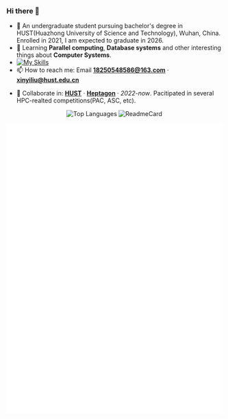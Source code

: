 ### Hi there 👋

- 🔭 An undergraduate student pursuing bachelor's degree in HUST(Huazhong University of Science and Technology), Wuhan, China. Enrolled in 2021, I am expected to graduate in 2026.
- 🌱 Learning **Parallel computing**, **Database systems** and other interesting things about **Computer Systems**.
- [![My Skills](https://skillicons.dev/icons?i=cpp,python,fortran,latex)](https://skillicons.dev)
- 📫 How to reach me: Email **18250548586@163.com** · **xinyiliu@hust.edu.cn**
<!-- - ⚡ Interests: Swimming, Music(e.g. Vocaloid and Chinese Rocks(CuiJian, Zhang Chu..)), Literature and CS-related knowledge. I'm working on **Computer Systems**. -->
- 👯 Collaborate in: [**HUST**](https://hust.edu.cn/) · [**Heptagon**](https://github.com/heptagonhust) · *2022-now*. Pacitipated in several HPC-realted competitions(PAC, ASC, etc).

<div align="center">

<img src="https://readme-stats.clckblog.space/api?username=XinyiLiu577086410&show_icons=true&title_color=ffffff&icon_color=bb2acf&text_color=daf7dc&bg_color=151515" alt="Top Languages" width="600" height="300">   
 
<img src="https://github-readme-stats.vercel.app/api/top-langs/?username=XinyiLiu577086410&hide=html,tex,jupyter%20notebook&langs_count=16&layout=compact&theme=react&hide_border=true" alt="ReadmeCard" width="860" height="430">
    
<!-- [![Readme Card](https://readme-stats.clckblog.space/api?username=SSK015&show_icons=true&title_color=ffffff&icon_color=bb2acf&text_color=daf7dc&bg_color=151515)](https://github.com/anuraghazra/github-readme-stats) -->
    
<!-- [![Top Langs](https://readme-stats.clckblog.space/api/top-langs/?username=SSK015&layout=compact&exclude_repo=none&title_color=ffffff&icon_color=bb2acf&text_color=daf7dc&bg_color=151515)](https://github.com/anuraghazra/github-readme-stats) -->
</div>


![Metrics](/github-metrics.svg)
